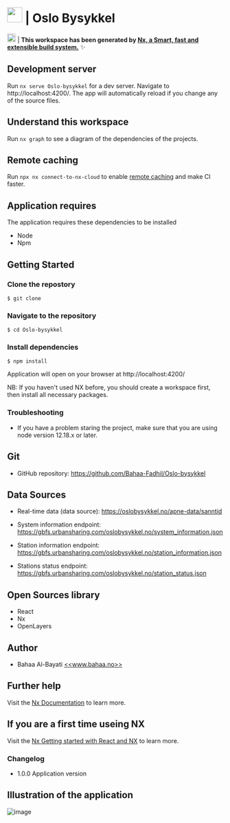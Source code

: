 # <img src="https://user-images.githubusercontent.com/32929383/234118757-a26953ce-7358-49e5-8b5b-b3f433d2ae8f.png" width="35"> | Oslo Bysykkel

<a alt="Nx logo" href="https://nx.dev" target="_blank" rel="noreferrer"><img src="https://raw.githubusercontent.com/nrwl/nx/master/images/nx-logo.png" width="20"></a> |
**This workspace has been generated by [Nx, a Smart, fast and extensible build system.](https://nx.dev)** ✨

## Development server

Run `nx serve Oslo-bysykkel` for a dev server. Navigate to http://localhost:4200/. The app will automatically reload if you change any of the source files.

## Understand this workspace

Run `nx graph` to see a diagram of the dependencies of the projects.

## Remote caching

Run `npx nx connect-to-nx-cloud` to enable [remote caching](https://nx.app) and make CI faster.

## Application requires

The application requires these dependencies to be installed

- Node
- Npm

## Getting Started

### Clone the repostory

```
$ git clone
```

### Navigate to the repository

```
$ cd Oslo-bysykkel
```

### Install dependencies

```
$ npm install
```

Application will open on your browser at http://localhost:4200/

NB: If you haven't used NX before, you should create a workspace first, then install all necessary packages.

### Troubleshooting

- If you have a problem staring the project, make sure that you are using node version 12.18.x or later.

## Git

- GitHub repository: https://github.com/Bahaa-Fadhil/Oslo-bysykkel

## Data Sources

- Real-time data (data source): https://oslobysykkel.no/apne-data/sanntid

- System information endpoint: https://gbfs.urbansharing.com/oslobysykkel.no/system_information.json

- Station information endpoint: https://gbfs.urbansharing.com/oslobysykkel.no/station_information.json

- Stations status endpoint: https://gbfs.urbansharing.com/oslobysykkel.no/station_status.json

## Open Sources library

- React
- Nx
- OpenLayers

## Author

- Bahaa Al-Bayati
  <a alt="www.bahaa.no" href="www.bahaa.no" target="_blank" rel="noreferrer"><<www.bahaa.no>></a>

## Further help

Visit the [Nx Documentation](https://nx.dev) to learn more.

## If you are a first time useing NX

Visit the [Nx Getting started with React and NX](https://nx.dev/tutorials/react-standalone-tutorial) to learn more.

### Changelog

- 1.0.0 Application version


## Illustration of the application

![image](https://user-images.githubusercontent.com/32929383/234132987-aea6ae02-35fe-46e0-a310-5c88a4419803.png)
